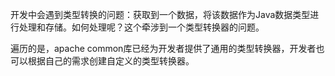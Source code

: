 
开发中会遇到类型转换的问题：获取到一个数据，将该数据作为Java数据类型进行处理和存储。如何处理呢？这个牵涉到一个类型转换器的问题。

遍历的是，apache common库已经为开发者提供了通用的类型转换器，开发者也可以根据自己的需求创建自定义的类型转换器。